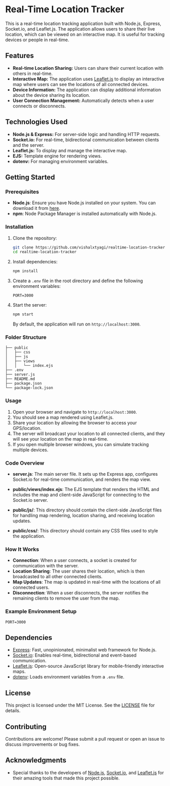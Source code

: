 # Real-Time Location Tracker

This is a real-time location tracking application built with Node.js, Express, Socket.io, and Leaflet.js. The application allows users to share their live location, which can be viewed on an interactive map. It is useful for tracking devices or people in real-time.

## Features

- **Real-time Location Sharing:** Users can share their current location with others in real-time.
- **Interactive Map:** The application uses [Leaflet.js](https://leafletjs.com/) to display an interactive map where users can see the locations of all connected devices.
- **Device Information:** The application can display additional information about the device sharing its location.
- **User Connection Management:** Automatically detects when a user connects or disconnects.

## Technologies Used

- **Node.js & Express:** For server-side logic and handling HTTP requests.
- **Socket.io:** For real-time, bidirectional communication between clients and the server.
- **Leaflet.js:** To display and manage the interactive map.
- **EJS:** Template engine for rendering views.
- **dotenv:** For managing environment variables.

## Getting Started

### Prerequisites

- **Node.js**: Ensure you have Node.js installed on your system. You can download it from [here](https://nodejs.org/).
- **npm**: Node Package Manager is installed automatically with Node.js.

### Installation

1. Clone the repository:

   ```bash
   git clone https://github.com/vishalxtyagi/realtime-location-tracker.git
   cd realtime-location-tracker
   ```

2. Install dependencies:

   ```bash
   npm install
   ```

3. Create a `.env` file in the root directory and define the following environment variables:

   ```plaintext
   PORT=3000
   ```

4. Start the server:

   ```bash
   npm start
   ```

   By default, the application will run on `http://localhost:3000`.

### Folder Structure

```plaintext
├── public
│   ├── css
│   ├── js
│   ├── views
│   │   └── index.ejs
├── .env
├── server.js
├── README.md
├── package.json
└── package-lock.json
```

### Usage

1. Open your browser and navigate to `http://localhost:3000`.
2. You should see a map rendered using Leaflet.js.
3. Share your location by allowing the browser to access your GPS/location.
4. The server will broadcast your location to all connected clients, and they will see your location on the map in real-time.
5. If you open multiple browser windows, you can simulate tracking multiple devices.

### Code Overview

- **server.js**: The main server file. It sets up the Express app, configures Socket.io for real-time communication, and renders the map view.
  
- **public/views/index.ejs**: The EJS template that renders the HTML and includes the map and client-side JavaScript for connecting to the Socket.io server.

- **public/js/**: This directory should contain the client-side JavaScript files for handling map rendering, location sharing, and receiving location updates.

- **public/css/**: This directory should contain any CSS files used to style the application.

### How It Works

- **Connection**: When a user connects, a socket is created for communication with the server.
- **Location Sharing**: The user shares their location, which is then broadcasted to all other connected clients.
- **Map Updates**: The map is updated in real-time with the locations of all connected users.
- **Disconnection**: When a user disconnects, the server notifies the remaining clients to remove the user from the map.

### Example Environment Setup

```plaintext
PORT=3000
```

## Dependencies

- [Express](https://expressjs.com/): Fast, unopinionated, minimalist web framework for Node.js.
- [Socket.io](https://socket.io/): Enables real-time, bidirectional and event-based communication.
- [Leaflet.js](https://leafletjs.com/): Open-source JavaScript library for mobile-friendly interactive maps.
- [dotenv](https://www.npmjs.com/package/dotenv): Loads environment variables from a `.env` file.

## License

This project is licensed under the MIT License. See the [LICENSE](LICENSE) file for details.

## Contributing

Contributions are welcome! Please submit a pull request or open an issue to discuss improvements or bug fixes.

## Acknowledgments

- Special thanks to the developers of [Node.js](https://nodejs.org/), [Socket.io](https://socket.io/), and [Leaflet.js](https://leafletjs.com/) for their amazing tools that made this project possible.
